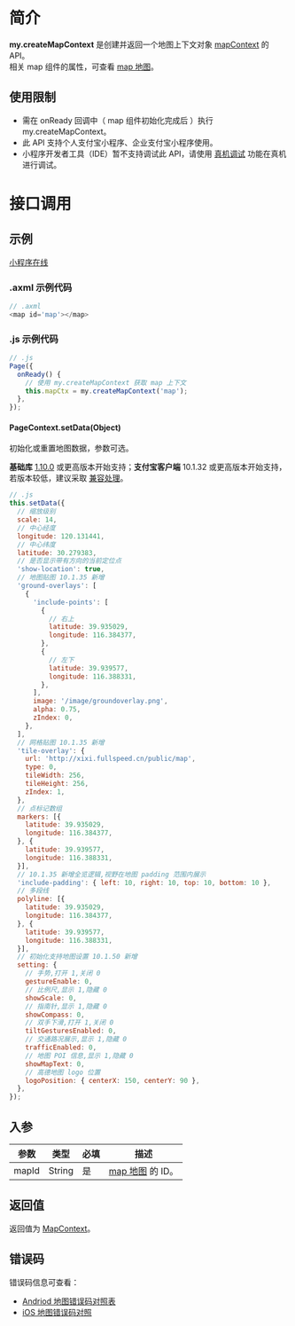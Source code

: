 # 简介

**my.createMapContext** 是创建并返回一个地图上下文对象 [mapContext](https://opendocs.alipay.com/mini/api/mapcontext) 的 API。<br />相关 map 组件的属性，可查看 [map 地图](https://opendocs.alipay.com/mini/component/map)。

## 使用限制

- 需在 onReady 回调中（ map 组件初始化完成后 ）执行 my.createMapContext。
- 此 API 支持个人支付宝小程序、企业支付宝小程序使用。
- 小程序开发者工具（IDE）暂不支持调试此 API，请使用 [真机调试](https://opendocs.alipay.com/mini/ide/remote-debug) 功能在真机进行调试。

# 接口调用

## 示例

[小程序在线](https://opendocs.alipay.com/openbox/mini/opendocs/map?view=preview&defaultPage=pages/index/index&defaultOpenedFiles=pages/index/index&theme=light)

### .axml 示例代码
```javascript
// .axml 
<map id='map'></map>
```
### .js 示例代码

```javascript
// .js
Page({
  onReady() {
    // 使用 my.createMapContext 获取 map 上下文
    this.mapCtx = my.createMapContext('map');
  },
});
```

#### PageContext.setData(Object)

初始化或重置地图数据，参数可选。

**基础库** [1.10.0](https://opendocs.alipay.com/mini/framework/lib) 或更高版本开始支持；**支付宝客户端** 10.1.32 或更高版本开始支持，若版本较低，建议采取 [兼容处理](https://opendocs.alipay.com/mini/framework/compatibility)。
```javascript
// .js
this.setData({
  // 缩放级别
  scale: 14,
  // 中心经度
  longitude: 120.131441,
  // 中心纬度
  latitude: 30.279383,
  // 是否显示带有方向的当前定位点
  'show-location': true,
  // 地图贴图 10.1.35 新增
  'ground-overlays': [
    {
      'include-points': [
        {
          // 右上
          latitude: 39.935029,
          longitude: 116.384377,
        },
        {
          // 左下
          latitude: 39.939577,
          longitude: 116.388331,
        },
      ],
      image: '/image/groundoverlay.png',
      alpha: 0.75,
      zIndex: 0,
    },
  ],
  // 网格贴图 10.1.35 新增
  'tile-overlay': {
    url: 'http://xixi.fullspeed.cn/public/map',
    type: 0,
    tileWidth: 256,
    tileHeight: 256,
    zIndex: 1,
  },
  // 点标记数组
  markers: [{
    latitude: 39.935029,
    longitude: 116.384377,
  }, {
    latitude: 39.939577,
    longitude: 116.388331,
  }],
  // 10.1.35 新增全览逻辑,视野在地图 padding 范围内展示
  'include-padding': { left: 10, right: 10, top: 10, bottom: 10 },
  // 多段线
  polyline: [{
    latitude: 39.935029,
    longitude: 116.384377,
  }, {
    latitude: 39.939577,
    longitude: 116.388331,
  }],
  // 初始化支持地图设置 10.1.50 新增
  setting: {
    // 手势,打开 1,关闭 0
    gestureEnable: 0,
    // 比例尺,显示 1,隐藏 0
    showScale: 0, 
    // 指南针,显示 1,隐藏 0
    showCompass: 0,
    // 双手下滑,打开 1,关闭 0
    tiltGesturesEnabled: 0,
    // 交通路况展示,显示 1,隐藏 0
    trafficEnabled: 0,
    // 地图 POI 信息,显示 1,隐藏 0
    showMapText: 0,
    // 高德地图 logo 位置
    logoPosition: { centerX: 150, centerY: 90 },
  },
});
```

## 入参

| **参数** | **类型** | **必填** | **描述** |
| --- | --- | --- | --- |
| mapId | String | 是 | [map 地图](https://opendocs.alipay.com/mini/component/map) 的 ID。 |

## 返回值

返回值为 [MapContext](https://opendocs.alipay.com/mini/api/mapcontext)。

## 错误码

错误码信息可查看：

- [Andriod 地图错误码对照表](https://lbs.amap.com/api/android-sdk/guide/map-tools/error-code)
- [iOS 地图错误码对照](https://lbs.amap.com/api/ios-sdk/guide/map-tool/errorcode/)
